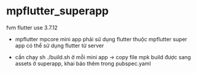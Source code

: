 # mpflutter_superapp

fvm flutter use 3.7.12

- mpflutter mpcore
  mini app phải sử dụng flutter thuộc mpflutter
  super app có thể sử dụng flutter từ server

- cần chạy sh ./build.sh ở mỗi mini app -> copy file mpk build được sang assets ở superapp,
khai báo thêm trong pubspec.yaml
